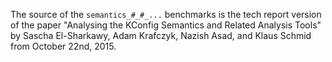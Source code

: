 The source of the `semantics_#_#_...` benchmarks is the tech report
version of the paper "Analysing the KConfig Semantics and Related
Analysis Tools" by Sascha El-Sharkawy, Adam Krafczyk, Nazish Asad, and
Klaus Schmid from October 22nd, 2015.
